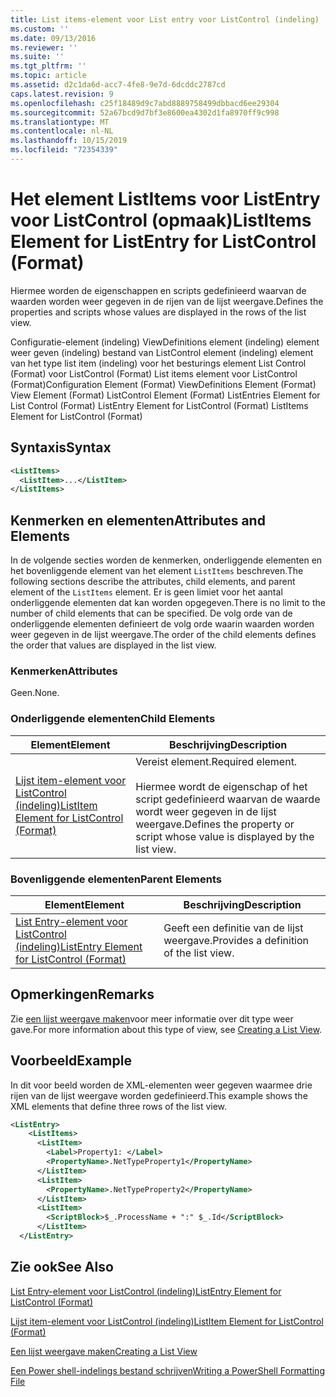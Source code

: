 ```yaml
---
title: List items-element voor List entry voor ListControl (indeling) | Microsoft Docs
ms.custom: ''
ms.date: 09/13/2016
ms.reviewer: ''
ms.suite: ''
ms.tgt_pltfrm: ''
ms.topic: article
ms.assetid: d2c1da6d-acc7-4fe8-9e7d-6dcddc2787cd
caps.latest.revision: 9
ms.openlocfilehash: c25f18489d9c7abd8889758499dbbacd6ee29304
ms.sourcegitcommit: 52a67bcd9d7bf3e8600ea4302d1fa8970ff9c998
ms.translationtype: MT
ms.contentlocale: nl-NL
ms.lasthandoff: 10/15/2019
ms.locfileid: "72354339"
---
```

# <a name="listitems-element-for-listentry-for-listcontrol-format"></a><span data-ttu-id="48a35-102">Het element ListItems voor ListEntry voor ListControl (opmaak)</span><span class="sxs-lookup"><span data-stu-id="48a35-102">ListItems Element for ListEntry for ListControl (Format)</span></span>

<span data-ttu-id="48a35-103">Hiermee worden de eigenschappen en scripts gedefinieerd waarvan de waarden worden weer gegeven in de rijen van de lijst weergave.</span><span class="sxs-lookup"><span data-stu-id="48a35-103">Defines the properties and scripts whose values are displayed in the rows of the list view.</span></span>

<span data-ttu-id="48a35-104">Configuratie-element (indeling) ViewDefinitions element (indeling) element weer geven (indeling) bestand van ListControl element (indeling) element van het type list item (indeling) voor het besturings element List Control (Format) voor ListControl (Format) List items element voor ListControl (Format)</span><span class="sxs-lookup"><span data-stu-id="48a35-104">Configuration Element (Format) ViewDefinitions Element (Format) View Element (Format) ListControl Element (Format) ListEntries Element for List Control (Format) ListEntry Element for ListControl (Format) ListItems Element for ListControl (Format)</span></span>

## <a name="syntax"></a><span data-ttu-id="48a35-105">Syntaxis</span><span class="sxs-lookup"><span data-stu-id="48a35-105">Syntax</span></span>

```xml
<ListItems>
  <ListItem>...</ListItem>
</ListItems>
```

## <a name="attributes-and-elements"></a><span data-ttu-id="48a35-106">Kenmerken en elementen</span><span class="sxs-lookup"><span data-stu-id="48a35-106">Attributes and Elements</span></span>

<span data-ttu-id="48a35-107">In de volgende secties worden de kenmerken, onderliggende elementen en het bovenliggende element van het element `ListItems` beschreven.</span><span class="sxs-lookup"><span data-stu-id="48a35-107">The following sections describe the attributes, child elements, and parent element of the `ListItems` element.</span></span> <span data-ttu-id="48a35-108">Er is geen limiet voor het aantal onderliggende elementen dat kan worden opgegeven.</span><span class="sxs-lookup"><span data-stu-id="48a35-108">There is no limit to the number of child elements that can be specified.</span></span> <span data-ttu-id="48a35-109">De volg orde van de onderliggende elementen definieert de volg orde waarin waarden worden weer gegeven in de lijst weergave.</span><span class="sxs-lookup"><span data-stu-id="48a35-109">The order of the child elements defines the order that values are displayed in the list view.</span></span>

### <a name="attributes"></a><span data-ttu-id="48a35-110">Kenmerken</span><span class="sxs-lookup"><span data-stu-id="48a35-110">Attributes</span></span>

<span data-ttu-id="48a35-111">Geen.</span><span class="sxs-lookup"><span data-stu-id="48a35-111">None.</span></span>

### <a name="child-elements"></a><span data-ttu-id="48a35-112">Onderliggende elementen</span><span class="sxs-lookup"><span data-stu-id="48a35-112">Child Elements</span></span>

|<span data-ttu-id="48a35-113">Element</span><span class="sxs-lookup"><span data-stu-id="48a35-113">Element</span></span>|<span data-ttu-id="48a35-114">Beschrijving</span><span class="sxs-lookup"><span data-stu-id="48a35-114">Description</span></span>|
|-------------|-----------------|
|[<span data-ttu-id="48a35-115">Lijst item-element voor ListControl (indeling)</span><span class="sxs-lookup"><span data-stu-id="48a35-115">ListItem Element for ListControl (Format)</span></span>](./listitem-element-for-listitems-for-listcontrol-format.md)|<span data-ttu-id="48a35-116">Vereist element.</span><span class="sxs-lookup"><span data-stu-id="48a35-116">Required element.</span></span><br /><br /> <span data-ttu-id="48a35-117">Hiermee wordt de eigenschap of het script gedefinieerd waarvan de waarde wordt weer gegeven in de lijst weergave.</span><span class="sxs-lookup"><span data-stu-id="48a35-117">Defines the property or script whose value is displayed by the list view.</span></span>|

### <a name="parent-elements"></a><span data-ttu-id="48a35-118">Bovenliggende elementen</span><span class="sxs-lookup"><span data-stu-id="48a35-118">Parent Elements</span></span>

|<span data-ttu-id="48a35-119">Element</span><span class="sxs-lookup"><span data-stu-id="48a35-119">Element</span></span>|<span data-ttu-id="48a35-120">Beschrijving</span><span class="sxs-lookup"><span data-stu-id="48a35-120">Description</span></span>|
|-------------|-----------------|
|[<span data-ttu-id="48a35-121">List Entry-element voor ListControl (indeling)</span><span class="sxs-lookup"><span data-stu-id="48a35-121">ListEntry Element for ListControl (Format)</span></span>](./listentry-element-for-listcontrol-format.md)|<span data-ttu-id="48a35-122">Geeft een definitie van de lijst weergave.</span><span class="sxs-lookup"><span data-stu-id="48a35-122">Provides a definition of the list view.</span></span>|

## <a name="remarks"></a><span data-ttu-id="48a35-123">Opmerkingen</span><span class="sxs-lookup"><span data-stu-id="48a35-123">Remarks</span></span>

<span data-ttu-id="48a35-124">Zie [een lijst weergave maken](./creating-a-list-view.md)voor meer informatie over dit type weer gave.</span><span class="sxs-lookup"><span data-stu-id="48a35-124">For more information about this type of view, see [Creating a List View](./creating-a-list-view.md).</span></span>

## <a name="example"></a><span data-ttu-id="48a35-125">Voorbeeld</span><span class="sxs-lookup"><span data-stu-id="48a35-125">Example</span></span>

<span data-ttu-id="48a35-126">In dit voor beeld worden de XML-elementen weer gegeven waarmee drie rijen van de lijst weergave worden gedefinieerd.</span><span class="sxs-lookup"><span data-stu-id="48a35-126">This example shows the XML elements that define three rows of the list view.</span></span>

```xml
<ListEntry>
    <ListItems>
      <ListItem>
        <Label>Property1: </Label>
        <PropertyName>.NetTypeProperty1</PropertyName>
      </ListItem>
      <ListItem>
        <PropertyName>.NetTypeProperty2</PropertyName>
      </ListItem>
      <ListItem>
        <ScriptBlock>$_.ProcessName + ":" $_.Id</ScriptBlock>
      </ListItem>
  </ListEntry>
```

## <a name="see-also"></a><span data-ttu-id="48a35-127">Zie ook</span><span class="sxs-lookup"><span data-stu-id="48a35-127">See Also</span></span>

[<span data-ttu-id="48a35-128">List Entry-element voor ListControl (indeling)</span><span class="sxs-lookup"><span data-stu-id="48a35-128">ListEntry Element for ListControl (Format)</span></span>](./listentry-element-for-listcontrol-format.md)

[<span data-ttu-id="48a35-129">Lijst item-element voor ListControl (indeling)</span><span class="sxs-lookup"><span data-stu-id="48a35-129">ListItem Element for ListControl (Format)</span></span>](./listitem-element-for-listitems-for-listcontrol-format.md)

[<span data-ttu-id="48a35-130">Een lijst weergave maken</span><span class="sxs-lookup"><span data-stu-id="48a35-130">Creating a List View</span></span>](./creating-a-list-view.md)

[<span data-ttu-id="48a35-131">Een Power shell-indelings bestand schrijven</span><span class="sxs-lookup"><span data-stu-id="48a35-131">Writing a PowerShell Formatting File</span></span>](./writing-a-powershell-formatting-file.md)
